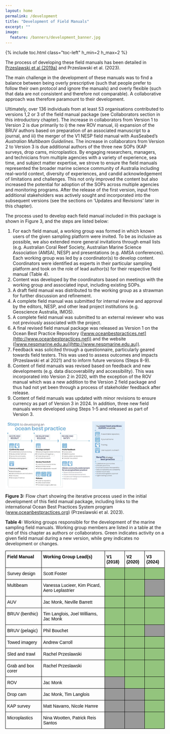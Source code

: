 ```yaml
---
layout: home
permalink: /development
title: "Development of Field Manuals"
excerpt: ""
image:
  feature: /banners/development_banner.jpg
---
```

{% include toc.html class="toc-left" h_min=2 h_max=2 %}

The process of developing these field manuals has been detailed in [Przeslawski et al (2019a)](https://www.frontiersin.org/articles/10.3389/fmars.2019.00177/full) and Przeslawski et al. (2023). 

The main challenge in the development of these manuals was to find a balance between being overly prescriptive (such that people prefer to follow their own protocol and ignore the manuals) and overly flexible (such that data are not consistent and therefore not comparable). A collaborative approach was therefore paramount to their development. 

Ultimately, over 136 individuals from at least 53 organisations contributed to versions 1,2 or 3 of the field manual package (see Collaborators section in this introductory chapter). The increase in collaborators from Version 1 to Version 2 is due primarily to i) the new ROV manual, ii) expansion of the BRUV authors based on preparation of an associated manuscript to a journal, and iii) the merger of the V1 NESP field manual with AusSeabed’s _Australian Multibeam Guidelines_. The increase in collaborators from Version 2 to Version 3 is due additional authors of the three new SOPs (KAP surveys, drop cams, microplastics. By engaging researchers, managers, and technicians from multiple agencies with a variety of experience, sea time, and subject matter expertise, we strove to ensure the field manuals represented the broader marine science community of Australia including real-world context, diversity of experiences, and candid acknowledgement of limitations and challenges. This not only improved the content but also increased the potential for adoption of the SOPs across multiple agencies and monitoring programs. After the release of the first version, input from additional stakeholders was actively sought and incorporated into the subsequent versions (see the sections on ‘Updates and Revisions’ later in this chapter).

The process used to develop each field manual included in this package is shown in Figure 3, and the steps are listed below: 

1. For each field manual, a working group was formed in which known users of the given sampling platform were invited. To be as inclusive as possible, we also extended more general invitations through email lists (e.g. Australian Coral Reef Society, Australian Marine Science Association (AMSA), NESP) and presentations (e.g. AMSA conferences). Each working group was led by a coordinator(s) to develop content. Coordinators were identified as experts in their particular sampling platform and took on the role of lead author(s) for their respective field manual (Table 4).
2. Content was developed by the coordinators based on meetings with the working group and associated input, including existing SOPs.
3. A draft field manual was distributed to the working group as a strawman for further discussion and refinement.
4. A complete field manual was submitted for internal review and approval by the editors, NESP, and other lead project institutions (e.g. Geoscience Australia, IMOS).
5. A complete field manual was submitted to an external reviewer who was not previously associated with the project.
6. A final revised field manual package was released as Version 1 on the Ocean Best Practice Repository ([www.oceanbestpractices.net](http://www.oceanbestpractices.net)) and the website ([www.nespmarine.edu.au](http://www.nespmarine.edu.au)).
7. Feedback was solicited through a questionnaire, particularly geared towards field testers. This was used to assess outcomes and impacts (Przeslawski et al 2021) and to inform future versions (Steps 8-9).
8. Content of field manuals was revised based on feedback and new developments (e.g. data discoverability and accessibility). This was incorporated into Version 2 in 2020, with the exception of the ROV manual which was a new addition to the Version 2 field package and thus had not yet been through a process of stakeholder feedback after release. 
9. Content of field manuals was updated with minor revisions to ensure currency as part of Version 3 in 2024. In addition, three new field manuals were developed using Steps 1-5 and released as part of Version 3.

<img src="images/figures/image3.jpg" width="75%" align="middle">

**Figure 3:** Flow chart showing the iterative process used in the initial development of this field manual package, including links to the international Ocean Best Practices System program (www.oceanbestpractices.org) (Przeslawski et al. 2023).

**Table 4:** Working groups responsible for the development of  the marine sampling field manuals. Working group members are listed in a table at the end of this chapter as authors or collaborators. Green indicates activity on a given field manual during a new version, while grey indicates no development or changes.

<style type="text/css">
.tg  {border-collapse:collapse;border-spacing:0;}
.tg td{border-color:black;border-style:solid;border-width:1px;font-family:Arial, sans-serif;font-size:14px;
  overflow:hidden;padding:10px 5px;word-break:normal;}
.tg th{border-color:black;border-style:solid;border-width:1px;font-family:Arial, sans-serif;font-size:14px;
  font-weight:normal;overflow:hidden;padding:10px 5px;word-break:normal;}
.tg .tg-1wig{font-weight:bold;text-align:left;vertical-align:top}
.tg .tg-0lax{text-align:left;vertical-align:top}
.tg .tg-7utg{background-color:#93C47D;text-align:left;vertical-align:top}
.tg .tg-apnh{background-color:#999;text-align:left;vertical-align:top}
</style>
<table class="tg">
<thead>
  <tr>
    <th class="tg-1wig"><span style="font-weight:700;font-style:normal;text-decoration:none;color:#000;background-color:transparent">Field Manual</span></th>
    <th class="tg-1wig"><span style="font-weight:700;font-style:normal;text-decoration:none;color:#000;background-color:transparent">Working Group Lead(s)</span></th>
    <th class="tg-1wig"><span style="font-weight:700;font-style:normal;text-decoration:none;color:#000;background-color:transparent">V1 (2018)</span></th>
    <th class="tg-1wig"><span style="font-weight:700;font-style:normal;text-decoration:none;color:#000;background-color:transparent">V2 (2020)</span></th>
    <th class="tg-1wig"><span style="font-weight:700;font-style:normal;text-decoration:none;color:#000;background-color:transparent">V3 (2024)</span></th>
  </tr>
</thead>
<tbody>
  <tr>
    <td class="tg-0lax"><span style="font-weight:400;font-style:normal;text-decoration:none;color:#000;background-color:transparent">Survey design</span></td>
    <td class="tg-0lax"><span style="font-weight:400;font-style:normal;text-decoration:none;color:#000;background-color:transparent">Scott Foster</span></td>
    <td class="tg-7utg"></td>
    <td class="tg-7utg"></td>
    <td class="tg-7utg"></td>
  </tr>
  <tr>
    <td class="tg-0lax"><span style="font-weight:400;font-style:normal;text-decoration:none;color:#000;background-color:transparent">Multibeam</span></td>
    <td class="tg-0lax"><span style="font-weight:400;font-style:normal;text-decoration:none;color:#000;background-color:transparent">Vanessa Lucieer, Kim Picard, Aero Leplastrier</span></td>
    <td class="tg-7utg"></td>
    <td class="tg-7utg"></td>
    <td class="tg-apnh"></td>
  </tr>
  <tr>
    <td class="tg-0lax"><span style="font-weight:400;font-style:normal;text-decoration:none;color:#000;background-color:transparent">AUV</span></td>
    <td class="tg-0lax"><span style="font-weight:400;font-style:normal;text-decoration:none;color:#000;background-color:transparent">Jac Monk, Neville Barrett</span></td>
    <td class="tg-7utg"></td>
    <td class="tg-7utg"></td>
    <td class="tg-7utg"></td>
  </tr>
  <tr>
    <td class="tg-0lax"><span style="font-weight:400;font-style:normal;text-decoration:none;color:#000;background-color:transparent">BRUV (benthic)</span></td>
    <td class="tg-0lax"><span style="font-weight:400;font-style:normal;text-decoration:none;color:#000;background-color:transparent">Tim Langlois, Joel Williams, Jac Monk</span></td>
    <td class="tg-7utg"></td>
    <td class="tg-7utg"></td>
    <td class="tg-7utg"></td>
  </tr>
  <tr>
    <td class="tg-0lax"><span style="font-weight:400;font-style:normal;text-decoration:none;color:#000;background-color:transparent">BRUV (pelagic)</span></td>
    <td class="tg-0lax"><span style="font-weight:400;font-style:normal;text-decoration:none;color:#000;background-color:transparent">Phil Bouchet</span></td>
    <td class="tg-7utg"></td>
    <td class="tg-7utg"></td>
    <td class="tg-apnh"></td>
  </tr>
  <tr>
    <td class="tg-0lax"><span style="font-weight:400;font-style:normal;text-decoration:none;color:#000;background-color:transparent">Towed imagery</span></td>
    <td class="tg-0lax"><span style="font-weight:400;font-style:normal;text-decoration:none;color:#000;background-color:transparent">Andrew Carroll</span></td>
    <td class="tg-7utg"></td>
    <td class="tg-7utg"></td>
    <td class="tg-7utg"></td>
  </tr>
  <tr>
    <td class="tg-0lax"><span style="font-weight:400;font-style:normal;text-decoration:none;color:#000;background-color:transparent">Sled and trawl</span></td>
    <td class="tg-0lax"><span style="font-weight:400;font-style:normal;text-decoration:none;color:#000;background-color:transparent">Rachel Przeslawski</span></td>
    <td class="tg-7utg"></td>
    <td class="tg-7utg"></td>
    <td class="tg-7utg"></td>
  </tr>
  <tr>
    <td class="tg-0lax"><span style="font-weight:400;font-style:normal;text-decoration:none;color:#000;background-color:transparent">Grab and box corer</span></td>
    <td class="tg-0lax"><span style="font-weight:400;font-style:normal;text-decoration:none;color:#000;background-color:transparent">Rachel Przeslawski</span></td>
    <td class="tg-7utg"></td>
    <td class="tg-7utg"></td>
    <td class="tg-7utg"></td>
  </tr>
  <tr>
    <td class="tg-0lax"><span style="font-weight:400;font-style:normal;text-decoration:none;color:#000;background-color:transparent">ROV</span></td>
    <td class="tg-0lax"><span style="font-weight:400;font-style:normal;text-decoration:none;color:#000;background-color:transparent">Jac Monk</span></td>
    <td class="tg-apnh"></td>
    <td class="tg-7utg"></td>
    <td class="tg-7utg"></td>
  </tr>
  <tr>
    <td class="tg-0lax"><span style="font-weight:400;font-style:normal;text-decoration:none;color:#000;background-color:transparent">Drop cam</span></td>
    <td class="tg-0lax"><span style="font-weight:400;font-style:normal;text-decoration:none;color:#000;background-color:transparent">Jac Monk, Tim Langlois</span></td>
    <td class="tg-apnh"></td>
    <td class="tg-apnh"></td>
    <td class="tg-7utg"></td>
  </tr>
  <tr>
    <td class="tg-0lax"><span style="font-weight:400;font-style:normal;text-decoration:none;color:#000;background-color:transparent">KAP survey</span></td>
    <td class="tg-0lax"><span style="font-weight:400;font-style:normal;text-decoration:none;color:#000;background-color:transparent">Matt Navarro, Nicole Hamre</span></td>
    <td class="tg-apnh"></td>
    <td class="tg-apnh"></td>
    <td class="tg-7utg"></td>
  </tr>
  <tr>
    <td class="tg-0lax"><span style="font-weight:400;font-style:normal;text-decoration:none;color:#000;background-color:transparent">Microplastics</span></td>
    <td class="tg-0lax"><span style="font-weight:400;font-style:normal;text-decoration:none;color:#000;background-color:transparent">Nina Wootten, Patrick Reis Santos </span></td>
    <td class="tg-apnh"></td>
    <td class="tg-apnh"></td>
    <td class="tg-7utg"></td>
  </tr>
</tbody>
</table>
